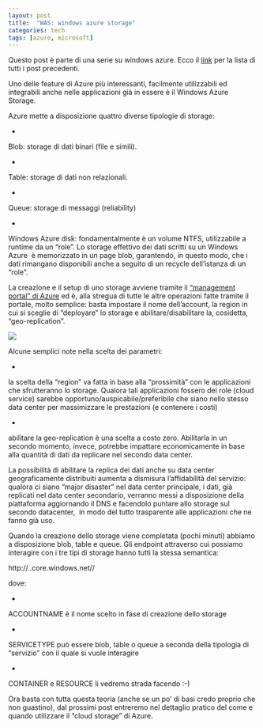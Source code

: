 ```yaml
---
layout: post
title:  "WAS: windows azure storage"
categories: tech
tags: [azure, microsoft]
---
```



Questo post è parte di una serie su windows azure. Ecco il [link](http://blog.codiceplastico.com/melkio/index.php/2012/10/15/azure-intro/) per la lista di tutti i post precedenti.

Uno delle feature di Azure più interessanti, facilmente utilizzabili ed integrabili anche nelle applicazioni già in essere è il Windows Azure Storage.

Azure mette a disposizione quattro diverse tipologie di storage:

- 
Blob: storage di dati binari (file e simili).

- 
Table: storage di dati non relazionali.

- 
Queue: storage di messaggi (reliability)

- 
Windows Azure disk: fondamentalmente è un volume NTFS, utilizzabile a runtime da un &#8220;role&#8221;. Lo storage effettivo dei dati scritti su un Windows Azure  è memorizzato in un page blob, garantendo, in questo modo, che i dati rimangano disponibili anche a seguito di un recycle dell&#8217;istanza di un &#8220;role&#8221;.



La creazione e il setup di uno storage avviene tramite il [&#8220;management portal&#8221; di Azure](https://manage.windowsazure.com) ed è, alla stregua di tutte le altre operazioni fatte tramite il portale, molto semplice: basta impostare il nome dell&#8217;account, la region in cui si sceglie di &#8220;deployare&#8221; lo storage e abilitare/disabilitare la, cosìdetta, &#8220;geo-replication&#8221;.

![](http://melkio.codiceplastico.com/images/uploads/2012/10/CreateNewStorageAccount-300x147.png)

Alcune semplici note nella scelta dei parametri:

- 
la scelta della &#8220;region&#8221; va fatta in base alla &#8220;prossimità&#8221; con le applicazioni che sfrutteranno lo storage. Qualora tali applicazioni fossero dei role (cloud service) sarebbe opportuno/auspicabile/preferibile che siano nello stesso data center per massimizzare le prestazioni (e contenere i costi)

- 
abilitare la geo-replication è una scelta a costo zero. Abilitarla in un secondo momento, invece, potrebbe impattare economicamente in base alla quantità di dati da replicare nel secondo data center.



La possibilità di abilitare la replica dei dati anche su data center geograficamente distribuiti aumenta a dismisura l&#8217;affidabilità del servizio: qualora ci siano &#8220;major disaster&#8221; nel data center principale, i dati, già replicati nel data center secondario, verranno messi a disposizione della piattaforma aggiornando il DNS e facendolo puntare allo storage sul secondo datacenter,  in modo del tutto trasparente alle applicazioni che ne fanno già uso.

Quando la creazione dello storage viene completata (pochi minuti) abbiamo a disposizione blob, table e queue. Gli endpoint attraverso cui possiamo interagire con i tre tipi di storage hanno tutti la stessa semantica:


http://..core.windows.net//


dove:

- 
ACCOUNTNAME è il nome scelto in fase di creazione dello storage

- 
SERVICETYPE può essere blob, table o queue a seconda della tipologia di &#8220;servizio&#8221; con il quale si vuole interagire

- 
CONTAINER e RESOURCE li vedremo strada facendo :-)



Ora basta con tutta questa teoria (anche se un po&#8217; di basi credo proprio che non guastino), dal prossimi post entreremo nel dettaglio pratico del come e quando utilizzare il &#8220;cloud storage&#8221; di Azure.

